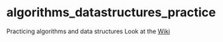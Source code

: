 # algorithms_datastructures_practice
Practicing algorithms and data structures
Look at the [Wiki](https://github.com/aksinghdce/algorithms_datastructures_practice/wiki)

